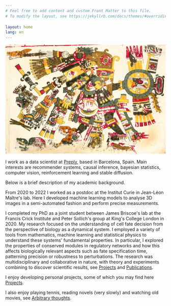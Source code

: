 ```yaml
---
# Feel free to add content and custom Front Matter to this file.
# To modify the layout, see https://jekyllrb.com/docs/themes/#overriding-theme-defaults

layout: home
lang: en
---
```


![My face](/assets/Tezca.jpg)

I work as a data scientist at [Preply](https://preply.com/), based in Barcelona, Spain. Main interests are recommender systems, causal inference, bayesian statistics, computer vision, reinforcement learning and stable diffusion.

Below is a brief description of my academic background.

From 2020 to 2022 I worked as a postdoc at the Institut Curie in Jean-Léon Maître's lab. Here I developed machine learning models to analyse 3D images in a semi-automated fashion and perform precise measurements.

I completed my PhD as a joint student between James Briscoe's lab at the Francis Crick Institute and Peter Sollich's group at King's College London in 2020.
My research focused on the understanding of cell fate decision from the perspective of biology as a dynamical system.
I employed a variety of tools from mathematics, machine learning and statistical physics to understand these systems' fundamental properties.
In particular, I explored the properties of conserved modules in regulatory networks and how this affects biologically relevant aspects such as fate specification time, patterning precision or robustness to perturbations.
The research was multidisciplinary and collaborative in nature, with theory and experiments combining to discover scientific results, see [Projects](https://edgar-hd.github.io/explore_projects/) and [Publications](https://edgar-hd.github.io/publications/).

I enjoy developing personal projects, some of which you may find here [Projects](https://edgar-hd.github.io/explore_projects/).

I also enjoy playing tennis, reading novels (very slowly) and watching old movies, see [Arbitrary thoughts](https://edgar-hd.github.io/interests/).